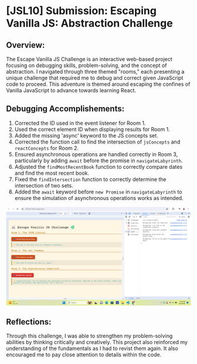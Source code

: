 # [JSL10] Submission: Escaping Vanilla JS: Abstraction Challenge

## Overview:
The Escape Vanilla JS Challenge is an interactive web-based project focusing on debugging skills, problem-solving, and the concept of abstraction. I navigated through three themed "rooms," each presenting a unique challenge that required me to debug and correct given JavaScript code to proceed. This adventure is themed around escaping the confines of Vanilla JavaScript to advance towards learning React.

## Debugging Accomplishements:

1. Corrected the ID used in the event listener for Room 1.
2. Used the correct element ID when displaying results for Room 1.
3. Added the missing 'async' keyword to the JS concepts set.
4. Corrected the function call to find the intersection of `jsConcepts` and `reactConcepts` for Room 2.
5. Ensured asynchronous operations are handled correctly in Room 3, particularly by adding `await` before the promise in `navigateLabyrinth`.
6. Adjusted the `findMostRecentBook` function to correctly compare dates and find the most recent book.
7. Fixed the `findIntersection` function to correctly determine the intersection of two sets.
8. Added the `await` keyword before `new Promise` in `navigateLabyrinth` to ensure the simulation of asynchronous operations works as intended.

![alt text](MyJSL10Solution.png)

## Reflections:
Through this challenge, I was able to strengthen my problem-solving abilities by thinking critically and creatively. This project also reinforced my understanding of the fundamentals as I had to revist them again. It also encouraged me to pay close attention to details within the code. 
